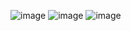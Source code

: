 ![image](https://user-images.githubusercontent.com/98544175/222977148-bfe8236e-a34b-411b-be4c-16c2f5a59f87.png)
![image](https://user-images.githubusercontent.com/98544175/222977311-077984ab-9e2d-4531-b13a-78ed980f8b5b.png)
![image](https://user-images.githubusercontent.com/98544175/222977522-7dc45018-998e-4139-9cc3-bb76d6d0e870.png)

